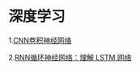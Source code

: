 # 深度学习

1.[CNN卷积神经网络](https://www.cnblogs.com/zf-blog/p/6075286.html)

2.[RNN循环神经网络：理解 LSTM 网络](https://www.jianshu.com/p/9dc9f41f0b29)
